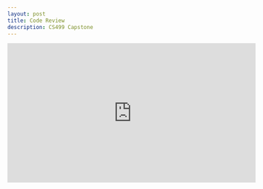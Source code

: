 ```yaml
---
layout: post
title: Code Review
description: CS499 Capstone
---
```


<iframe width="560" height="315" src="https://www.youtube.com/embed/5lt3GDEAQVY" title="YouTube video player" frameborder="0" allow="accelerometer; autoplay; clipboard-write; encrypted-media; gyroscope; picture-in-picture" allowfullscreen></iframe>
